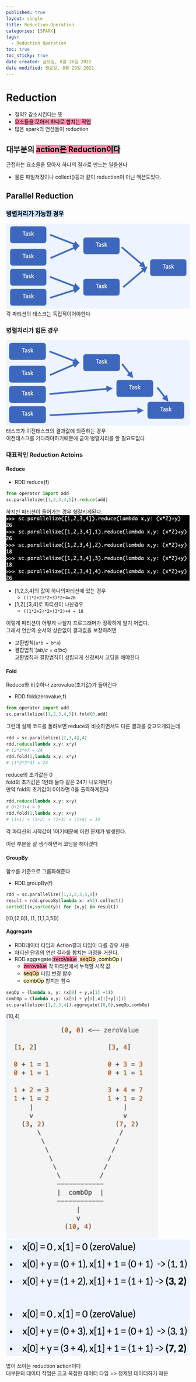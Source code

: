 ```yaml
---
published: true
layout: single
title: Reduction Operation
categories: [SPARK]
tags:
  - Reduction Operation
toc: true
toc_sticky: true
date created: 금요일, 8월 26일 2022
date modified: 월요일, 8월 29일 2022
---
```


# Reduction
- 절약? 감소시킨다는 뜻
- <mark style="background: #FF5582A6;">요소들을 모아서 하나로 합치는 작업</mark>
- 많은 spark의 연산들이 reduction

## 대부분의 <mark style="background: #FF5582A6;">action은 Reduction이다</mark>
근접하는 요소들을 모아서 하나의 결과로 만드는 일을한다
- 물론 파일저장이나 collect()등과 같이 reduction이 아닌 액션도있다.

## Parallel Reduction

### <mark style="background: #ADCCFFA6;">병렬처리가 가능한 경우</mark>
![](https://raw.githubusercontent.com/Cloudblack/Forpicture/image//img/20220827162034.png)  
각 파티션의 태스크는 독립적이어야한다

### 병렬처리가 힘든 경우
![](https://raw.githubusercontent.com/Cloudblack/Forpicture/image//img/20220827162134.png)  
태스크가 이전태스크의 결과값에 의존하는 경우  
이전태스크를 기다려야하기때문에 굳이 병렬처리를 할 필요도없다

### 대표적인 Reduction Actoins

#### Reduce
- RDD.reduce(f)

``` python
from operator import add
sc.parallelize([1,2,3,4,5]).reduce(add)
```

하지만 파티션이 들어가는 경우 헷갈리게된다.  
![](https://raw.githubusercontent.com/Cloudblack/Forpicture/image//img/20220827162529.png)

- [1,2,3,4]의 값이 하나의파티션에 있는 경우
	- `((1*2+2)*2+3)*2+4=26`
- [1,2],[3,4]로 파티션이 나뉜경우
	- `((1*2+2)*2+(3*2)+4 = 18`

이렇게 파티션이 어떻게 나뉠지 프로그래머가 정확하게 알기 어렵다.  
그래서 연산의 순서와 상관없이 결과값을 보장하려면
- 교환법칙(`a*b = b*a`)
- 결합법칙`(a*b)*c = a*(b*c)  
교환법칙과 결합법칙이 성립되게 신경써서 코딩을 해야한다

#### Fold
Reduce와 비슷하나 zerovalue(초기값)가 들어간다
- RDD.fold(zerovalue,f)

``` python
from operator import add
sc.parallelize([1,2,3,4,5]).fold(0,add)
```

그런데 실제 코드를 돌려보면 reduce와 비슷하면서도 다른 결과를 갖고오게되는데

``` python
rdd = sc.parallelize([2,3,4],4)
rdd.reduce(lambda x,y: x*y)
# (2*3*4) = 24
rdd.fold(1,lambda x,y: x*y)
# (1*2*3*4) = 24
```

reduce의 초기값은 0  
fold의 초기값은 1인데 둘다 같은 24가 나오게된다  
만약 fold의 초기값이 0이라면 0을 출력하게된다

``` python
rdd.reduce(lambda x,y: x+y)
# 0+2+3+4 = 9
rdd.fold(1,lambda x,y: x+y)
# (1+1) + (1+2) + (1+3) + (1+4) = 14
```

각 파티션의 시작값이 1이기때문에 이런 문제가 발생한다.

이런 부분을 잘 생각하면서 코딩을 해야겠다

#### GroupBy
함수를 기준으로 그룹화해준다
- RDD.groupBy(f)

``` python
rdd = sc.parallelize([1,1,2,3,5,8])
result = rdd.groupBy(lambda x: x%2).collect()
sorted([(x,sorted(y)) for (x,y) in result])
```

[(0,[2,8]), (1, [1,1,3,5])]

#### Aggregate
- RDD데이터 타입과 Action결과 타입이 다를 경우 사용
- 파티션 단위의 연산 결과를 합치는 과정을 거친다.
- RDD.aggregate(<mark style="background: #FF5582A6;">zeroValue</mark> ,<mark style="background: #FFB86CA6;">seqOp</mark> ,<mark style="background: #FFF3A3A6;">combOp</mark> )
	- <mark style="background: #FF5582A6;">zerovalue</mark> 각 파티션에서 누적할 시작 값
	- <mark style="background: #FFB86CA6;">seqOp</mark> 타입 변경 함수
	- <mark style="background: #FFF3A3A6;">combOp</mark> 합치는 함수

``` python
seqOp = (lambda x, y: (x[0] + y,x[1] +1))
combOp = (lambda x,y: (x[0] + y[0],x[1]+y[1]))
sc.parallelize([1,2,3,4]).aggregate((0,0),seqOp,combOp)
```

(10,4)  
![](https://raw.githubusercontent.com/Cloudblack/Forpicture/image//img/20220827165523.png)  
![](https://raw.githubusercontent.com/Cloudblack/Forpicture/image//img/20220827165533.png)

많이 쓰이는 reduction action이다  
대부분의 데이터 작업은 크고 복잡한 데이터 타입 => 정제된 데이터하기 떄문
